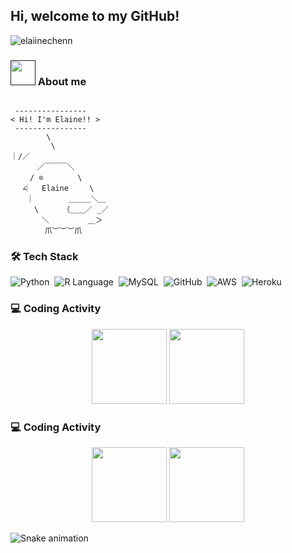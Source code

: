 ## Hi, welcome to my GitHub!

  
<!-- ![](https://visitor-badge.glitch.me/badge?page_id=elaiinechenn) /> -->
<p align="left"> <img src="https://komarev.com/ghpvc/?username=elaiinechenn&label=Profile%20views&color=blueviolet&style=for-the-badge" alt="elaiinechenn" /> </p>

### <a href=""><img src="https://media.giphy.com/media/VgCDAzcKvsR6OM0uWg/giphy.gif" width="40"></a> About me 

```

 ----------------
< Hi! I'm Elaine!! >
 ----------------
        \
         \
｜/／ 
　 　　／￣￣￣＼
　 　/ ⊙ 　　　　\
　 ∠︳　Elaine   　\
　 　︳　　　  ＿＿＿＼＿
　 　 \　　  （＿＿／ _／
　　 　 ＼　　　　  ＿＞
　　　 　爪︶︶︶爪
```

### 🛠️ Tech Stack
   ![Python](https://img.shields.io/badge/-Python-05122A?logo=python&style=flat)&nbsp;
   ![R Language](https://img.shields.io/badge/-R-05122A?logo=RLanguage&style=flat)&nbsp;
   ![MySQL](https://img.shields.io/badge/-MySQL-05122A?style=flat&logo=MySQL)&nbsp;
   ![GitHub](https://img.shields.io/badge/-GitHub-05122A?style=flat&logo=github)&nbsp;
   ![AWS](https://img.shields.io/badge/-Aws-05122A?logo=amazonaws&style=flat)&nbsp;
   ![Heroku](https://img.shields.io/badge/-Heroku-05122A?style=flat&logo=Heroku)&nbsp;

### 💻 Coding Activity
  <div align="center">
  <img height="120px" src="https://github-readme-stats.vercel.app/api/top-langs/?username=elaiinechenn&hide_title=true&layout=compact&show_icons=true&title_color=ffffff&icon_color=34abeb&count_private=true&&line_height=21&text_color=daf7dc&bg_color=002b36" />
  <img height="120px" src="https://github-readme-stats.vercel.app/api?username=elaiinechenn&hide_title=true&show_icons=true&hide=prs,issues,contribs&title_color=ffffff&icon_color=34abeb&text_color=daf7dc&bg_color=002b36" />
  </div>

### 💻 Coding Activity
  <div align="center">
  <img height="120px" src="https://github-readme-stats.vercel.app/api/top-langs/?username=borischen0203&hide_title=true&layout=compact&show_icons=true&title_color=ffffff&icon_color=34abeb&count_private=true&&line_height=21&text_color=daf7dc&bg_color=002b36" />
  <img height="120px" src="https://github-readme-stats.vercel.app/api?username=borischen0203&hide_title=true&show_icons=true&hide=prs,issues,contribs&title_color=ffffff&icon_color=34abeb&text_color=daf7dc&bg_color=002b36" />
  </div>

![Snake animation](https://raw.githubusercontent.com/elaiinechenn/elaiinechenn/output/github-contribution-grid-snake-dark.svg)


<!--
**elaiinechenn/elaiinechenn** is a ✨ _special_ ✨ repository because its `README.md` (this file) appears on your GitHub profile.

Here are some ideas to get you started:

- 🔭 I’m currently working on ...
- 🌱 I’m currently learning ...
- 👯 I’m looking to collaborate on ...
- 🤔 I’m looking for help with ...
- 💬 Ask me about ...
- 📫 How to reach me: ...
- 😄 Pronouns: ...
- ⚡ Fun fact: ...
-->
